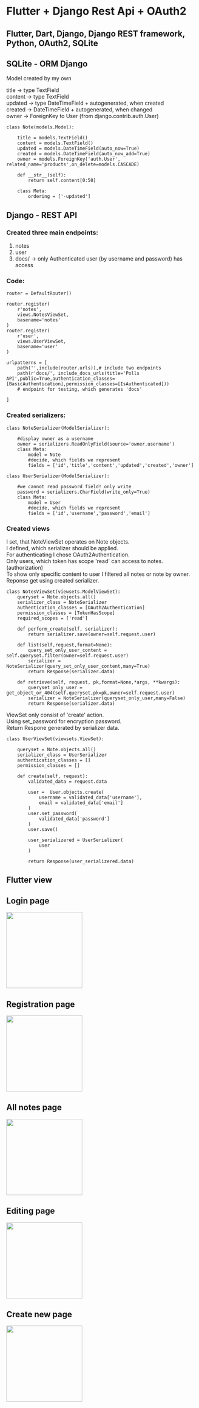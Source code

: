 # Flutter + Django Rest Api + OAuth2
## Flutter, Dart, Django, Django REST framework, Python, OAuth2, SQLite

## SQLite - ORM Django

Model created by my own

title -> type TextField  
content -> type TextField  
updated -> type DateTimeField + autogenerated, when created  
created -> DateTimeField + autogenerated, when changed  
owner -> ForeignKey to User (from django.contrib.auth.User)  

    class Note(models.Model):

        title = models.TextField()
        content = models.TextField()
        updated = models.DateTimeField(auto_now=True)
        created = models.DateTimeField(auto_now_add=True)
        owner = models.ForeignKey('auth.User', related_name='products',on_delete=models.CASCADE)

        def __str__(self):
            return self.content[0:50]

        class Meta:
            ordering = ['-updated']

## Django - REST API

### Created three main endpoints:  
1. notes
2. user
3. docs/ -> only Authenticated user (by username and password) has access


### Code:

    router = DefaultRouter()

    router.register(
        r'notes',
        views.NotesViewSet,
        basename='notes'
    )
    router.register(
        r'user',
        views.UserViewSet,
        basename='user'
    )

    urlpatterns = [
        path('',include(router.urls)),# include two endpoints
        path(r'docs/', include_docs_urls(title='Polls API',public=True,authentication_classes=[BasicAuthentication],permission_classes=[IsAuthenticated]))
        # endpoint for testing, which generates 'docs' 

    ]

### Created serializers:

    class NoteSerializer(ModelSerializer):

        #display owner as a username
        owner = serializers.ReadOnlyField(source='owner.username')
        class Meta:
            model = Note
            #decide, which fields we represent
            fields = ['id','title','content','updated','created','owner']

    class UserSerializer(ModelSerializer):

        #we cannot read password field! only write
        password = serializers.CharField(write_only=True)
        class Meta:
            model = User
            #decide, which fields we represent
            fields = ['id','username','password','email']

### Created views
I set, that NoteViewSet operates on Note objects.  
I defined, which serializer should be applied.  
For authenticating I chose OAuth2Authentication.  
Only users, which token has scope 'read' can access to notes.(authorization)  
To show only specific content to user I filtered all notes or note by owner.  
Reponse get using created serializer.

    class NotesViewSet(viewsets.ModelViewSet):
        queryset = Note.objects.all()
        serializer_class = NoteSerializer
        authentication_classes = [OAuth2Authentication]
        permission_classes = [TokenHasScope]
        required_scopes = ['read']

        def perform_create(self, serializer):
            return serializer.save(owner=self.request.user)

        def list(self,request,format=None):
            query_set_only_user_content = self.queryset.filter(owner=self.request.user)
            serializer = NoteSerializer(query_set_only_user_content,many=True)
            return Response(serializer.data)

        def retrieve(self, request, pk,format=None,*args, **kwargs):
            queryset_only_user = get_object_or_404(self.queryset,pk=pk,owner=self.request.user)
            serializer = NoteSerializer(queryset_only_user,many=False)
            return Response(serializer.data)


ViewSet only consist of 'create' action.  
Using set_password for encryption password.  
Return Respone generated by serializer data.
    
    class UserViewSet(viewsets.ViewSet):

        queryset = Note.objects.all()
        serializer_class = UserSerializer
        authentication_classes = []
        permission_classes = []

        def create(self, request):
            validated_data = request.data

            user =  User.objects.create(
                username = validated_data['username'],
                email = validated_data['email']   
            )
            user.set_password(
                validated_data['password']
            )
            user.save()

            user_serializered = UserSerializer(
                user
            )

            return Response(user_serializered.data)


## Flutter view
## Login page
<img src="https://github.com/Qbason/Notes_Management_Flutter_Django/blob/main/images/1.png" width="200">

## Registration page
<img src="https://github.com/Qbason/Notes_Management_Flutter_Django/blob/main/images/5.png" width="200">

## All notes page
<img src="https://github.com/Qbason/Notes_Management_Flutter_Django/blob/main/images/2.png" width="200">

## Editing page
<img src="https://github.com/Qbason/Notes_Management_Flutter_Django/blob/main/images/3.png" width="200">

## Create new page
<img src="https://github.com/Qbason/Notes_Management_Flutter_Django/blob/main/images/4.png" width="200">



